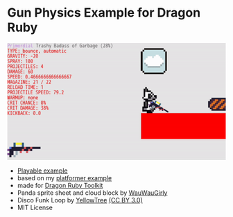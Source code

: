 # Gun Physics Example for Dragon Ruby

![Example](/screenshots/guns_screenshot.gif)

- [Playable example](https://lyniat.github.io/gun-physics/)
- based on my [platformer example](https://github.com/Lyniat/platformer-physics)
- made for [Dragon Ruby Toolkit](https://dragonruby.org/toolkit/game)
- Panda sprite sheet and cloud block by [WauWauGirly](https://github.com/WauWauGirly)
- Disco Funk Loop by [YellowTree](https://freesound.org/people/YellowTree/sounds/563244/) [(CC BY 3.0)](https://creativecommons.org/licenses/by/3.0/)
- MIT License
